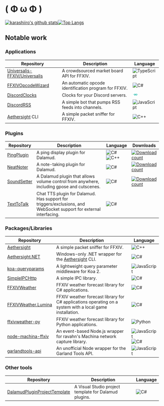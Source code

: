 # ( Φ ω Φ )
[![karashiiro's github stats](https://github-readme-stats.vercel.app/api?username=karashiiro&line_height=20&count_private=true)](https://github.com/anuraghazra/github-readme-stats)[![Top Langs](https://github-readme-stats.vercel.app/api/top-langs/?username=karashiiro&layout=compact)](https://github.com/anuraghazra/github-readme-stats)

## Notable work

### Applications
Repository|Description|Language
---|---|---
[Universalis-FFXIV/Universalis](https://github.com/Universalis-FFXIV/Universalis)|A crowdsourced market board API for FFXIV.|![TypeScript](https://raw.githubusercontent.com/karashiiro/karashiiro/master/programming_languages/typescript.png "TypeScript")
[FFXIVOpcodeWizard](https://github.com/karashiiro/FFXIVOpcodeWizard)|An automatic opcode identification program for FFXIV.|![C#](https://raw.githubusercontent.com/karashiiro/karashiiro/master/programming_languages/csharp.png "C#")
[DiscordClocks](https://github.com/karashiiro/DiscordClocks)|Clocks for your Discord servers.|![Go](https://raw.githubusercontent.com/karashiiro/karashiiro/master/programming_languages/go.png "Go")
[DiscordRSS](https://github.com/karashiiro/DiscordRSS)|A simple bot that pumps RSS feeds into channels.|![JavaScript](https://raw.githubusercontent.com/karashiiro/karashiiro/master/programming_languages/javascript.png "JavaScript")
[Aethersight](https://github.com/karashiiro/Aethersight) CLI|A simple packet sniffer for FFXIV.|![C++](https://raw.githubusercontent.com/karashiiro/karashiiro/master/programming_languages/cpp.png "C++")

### Plugins
Repository|Description|Language|Downloads
---|---|---|---
[PingPlugin](https://github.com/karashiiro/PingPlugin)|A ping display plugin for Dalamud.|![C#](https://raw.githubusercontent.com/karashiiro/karashiiro/master/programming_languages/csharp.png "C#")![C++](https://raw.githubusercontent.com/karashiiro/karashiiro/master/programming_languages/cpp.png "C++")|[![Download count](https://img.shields.io/endpoint?url=https%3A%2F%2Fvz32sgcoal.execute-api.us-east-1.amazonaws.com%2FPingPlugin)](https://github.com/karashiiro/PingPlugin)
[NeatNoter](https://github.com/karashiiro/NeatNoter)|A note-taking plugin for Dalamud.|![C#](https://raw.githubusercontent.com/karashiiro/karashiiro/master/programming_languages/csharp.png "C#")|[![Download count](https://img.shields.io/endpoint?url=https%3A%2F%2Fvz32sgcoal.execute-api.us-east-1.amazonaws.com%2FNeatNoter)](https://github.com/karashiiro/NeatNoter)
[SoundSetter](https://github.com/karashiiro/SoundSetter)|A Dalamud plugin that allows volume control from anywhere, including gpose and cutscenes.|![C#](https://raw.githubusercontent.com/karashiiro/karashiiro/master/programming_languages/csharp.png "C#")|[![Download count](https://img.shields.io/endpoint?url=https%3A%2F%2Fvz32sgcoal.execute-api.us-east-1.amazonaws.com%2FSoundSetter)](https://github.com/karashiiro/SoundSetter)
[TextToTalk](https://github.com/karashiiro/TextToTalk)|Chat TTS plugin for Dalamud. Has support for triggers/exclusions, and WebSocket support for external interfacing.|![C#](https://raw.githubusercontent.com/karashiiro/karashiiro/master/programming_languages/csharp.png "C#")|

### Packages/Libraries
Repository|Description|Language
---|---|---
[Aethersight](https://github.com/karashiiro/Aethersight)|A simple packet sniffer for FFXIV.|![C++](https://raw.githubusercontent.com/karashiiro/karashiiro/master/programming_languages/cpp.png "C++")
[Aethersight.NET](https://github.com/karashiiro/Aethersight.NET)|Windows-only .NET wrapper for the [Aethersight](https://github.com/karashiiro/Aethersight) CLI.|![C#](https://raw.githubusercontent.com/karashiiro/karashiiro/master/programming_languages/csharp.png "C#")
[koa-queryparams](https://github.com/karashiiro/koa-queryparams)|A lightweight query parameter middleware for Koa 2.|![JavaScript](https://raw.githubusercontent.com/karashiiro/karashiiro/master/programming_languages/javascript.png "JavaScript")
[SimpleIPCHttp](https://github.com/karashiiro/SimpleIPCHttp)|A simple IPC library.|<img src="https://raw.githubusercontent.com/karashiiro/karashiiro/master/programming_languages/csharp.png" alt="C#" title="C#" />
[FFXIVWeather](https://github.com/karashiiro/FFXIVWeather)|FFXIV weather forecast library for C# applications.|![C#](https://raw.githubusercontent.com/karashiiro/karashiiro/master/programming_languages/csharp.png "C#")
[FFXIVWeather.Lumina](https://github.com/karashiiro/FFXIVWeather.Lumina)|FFXIV weather forecast library for C# applications operating on a system with a local game installation.|![C#](https://raw.githubusercontent.com/karashiiro/karashiiro/master/programming_languages/csharp.png "C#")
[ffxivweather-py](https://github.com/karashiiro/ffxivweather-py)|FFXIV weather forecast library for Python applications.|![Python](https://raw.githubusercontent.com/karashiiro/karashiiro/master/programming_languages/python.png "Python")
[node-machina-ffxiv](https://github.com/karashiiro/node-machina-ffxiv)|An event-based Node.js wrapper for ravahn's Machina network capture library.|![JavaScript](https://raw.githubusercontent.com/karashiiro/karashiiro/master/programming_languages/javascript.png "JavaScript")![C#](https://raw.githubusercontent.com/karashiiro/karashiiro/master/programming_languages/csharp.png "C#")
[garlandtools-api](https://github.com/karashiiro/garlandtools-api)|An unofficial Node wrapper for the Garland Tools API.|![JavaScript](https://raw.githubusercontent.com/karashiiro/karashiiro/master/programming_languages/javascript.png "JavaScript")

### Other tools
Repository|Description|Language
---|---|---
[DalamudPluginProjectTemplate](https://github.com/karashiiro/DalamudPluginProjectTemplate)|A Visual Studio project template for Dalamud plugins.|![C#](https://raw.githubusercontent.com/karashiiro/karashiiro/master/programming_languages/csharp.png "C#")
